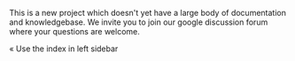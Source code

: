 This is a new project which doesn't yet have a large body of documentation and knowledgebase. We invite you to join our google discussion forum where your questions are welcome.

« Use the index in left sidebar